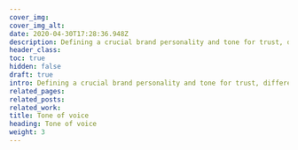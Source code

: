 ```yaml
---
cover_img: 
cover_img_alt:
date: 2020-04-30T17:28:36.948Z
description: Defining a crucial brand personality and tone for trust, differentiation, and a deep connection with the target audience.
header_class: 
toc: true
hidden: false
draft: true
intro: Defining a crucial brand personality and tone for trust, differentiation, and a deep connection with the target audience.
related_pages:
related_posts:
related_work:
title: Tone of voice 
heading: Tone of voice 
weight: 3
---
```

